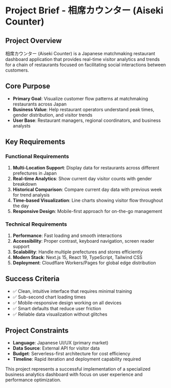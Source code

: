 # Project Brief - 相席カウンター (Aiseki Counter)

## Project Overview
相席カウンター (Aiseki Counter) is a Japanese matchmaking restaurant dashboard application that provides real-time visitor analytics and trends for a chain of restaurants focused on facilitating social interactions between customers.

## Core Purpose
- **Primary Goal**: Visualize customer flow patterns at matchmaking restaurants across Japan
- **Business Value**: Help restaurant operators understand peak times, gender distribution, and visitor trends
- **User Base**: Restaurant managers, regional coordinators, and business analysts

## Key Requirements

### Functional Requirements
1. **Multi-Location Support**: Display data for restaurants across different prefectures in Japan
2. **Real-time Analytics**: Show current day visitor counts with gender breakdown
3. **Historical Comparison**: Compare current day data with previous week for trend analysis
4. **Time-based Visualization**: Line charts showing visitor flow throughout the day
5. **Responsive Design**: Mobile-first approach for on-the-go management

### Technical Requirements
1. **Performance**: Fast loading and smooth interactions
2. **Accessibility**: Proper contrast, keyboard navigation, screen reader support
3. **Scalability**: Handle multiple prefectures and stores efficiently
4. **Modern Stack**: Next.js 15, React 19, TypeScript, Tailwind CSS
5. **Deployment**: Cloudflare Workers/Pages for global edge distribution

## Success Criteria
- ✅ Clean, intuitive interface that requires minimal training
- ✅ Sub-second chart loading times
- ✅ Mobile-responsive design working on all devices
- ✅ Smart defaults that reduce user friction
- ✅ Reliable data visualization without glitches

## Project Constraints
- **Language**: Japanese UI/UX (primary market)
- **Data Source**: External API for visitor data
- **Budget**: Serverless-first architecture for cost efficiency
- **Timeline**: Rapid iteration and deployment capability required

This project represents a successful implementation of a specialized business analytics dashboard with focus on user experience and performance optimization.
